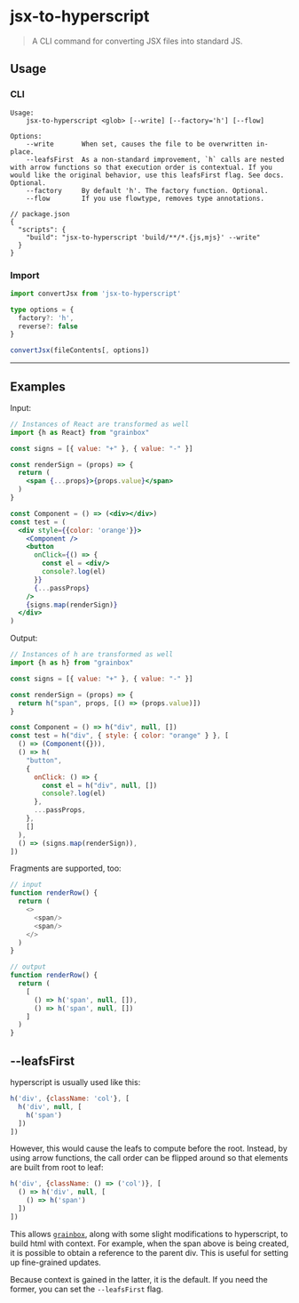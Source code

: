 # jsx-to-hyperscript

> A CLI command for converting JSX files into standard JS.

## Usage

### CLI

```
Usage:
    jsx-to-hyperscript <glob> [--write] [--factory='h'] [--flow]
    
Options:
    --write       When set, causes the file to be overwritten in-place.
    --leafsFirst  As a non-standard improvement, `h` calls are nested with arrow functions so that execution order is contextual. If you would like the original behavior, use this leafsFirst flag. See docs. Optional.
    --factory     By default 'h'. The factory function. Optional.
    --flow        If you use flowtype, removes type annotations.
```

```json5
// package.json
{
  "scripts": {
    "build": "jsx-to-hyperscript 'build/**/*.{js,mjs}' --write"
  }
}
```

### Import

```ts
import convertJsx from 'jsx-to-hyperscript'

type options = {
  factory?: 'h',
  reverse?: false
}

convertJsx(fileContents[, options])
```

___

## Examples

Input:

```jsx
// Instances of React are transformed as well
import {h as React} from "grainbox"

const signs = [{ value: "+" }, { value: "-" }]

const renderSign = (props) => {
  return (
    <span {...props}>{props.value}</span>
  )
}

const Component = () => (<div></div>)
const test = (
  <div style={{color: 'orange'}}>
    <Component />
    <button
      onClick={() => {
        const el = <div/>
        console?.log(el)
      }}
      {...passProps}
    />
    {signs.map(renderSign)}
  </div>
)
```

Output:

```js
// Instances of h are transformed as well
import {h as h} from "grainbox"

const signs = [{ value: "+" }, { value: "-" }]

const renderSign = (props) => {
  return h("span", props, [() => (props.value)])
}

const Component = () => h("div", null, [])
const test = h("div", { style: { color: "orange" } }, [
  () => (Component({})),
  () => h(
    "button",
    {
      onClick: () => {
        const el = h("div", null, [])
        console?.log(el)
      },
      ...passProps,
    },
    []
  ),
  () => (signs.map(renderSign)),
])
```

Fragments are supported, too:

```js
// input
function renderRow() {
  return (
    <>
      <span/>
      <span/>
    </>
  )
}
```

```js
// output
function renderRow() {
  return (
    [
      () => h('span', null, []),
      () => h('span', null, [])
    ]
  )
}
```

## --leafsFirst

hyperscript is usually used like this:

```js
h('div', {className: 'col'}, [
  h('div', null, [
    h('span')
  ])
])
```

However, this would cause the leafs to compute before the root.
Instead, by using arrow functions, the call order can be flipped around so that elements are built from root to leaf:

```js
h('div', {className: () => ('col')}, [
  () => h('div', null, [
    () => h('span')
  ])
])
```

This allows [`grainbox`](https://www.npmjs.com/package/grainbox), along with some slight modifications to hyperscript, to build html with context. For example, when the span above is being created, it is possible to obtain a reference to the parent div. This is useful for setting up fine-grained updates.

Because context is gained in the latter, it is the default. If you need the former, you can set the `--leafsFirst` flag.
